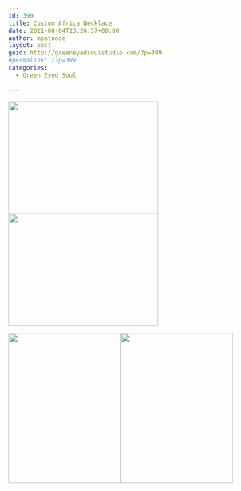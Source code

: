 ```yaml
---
id: 399
title: Custom Africa Necklace
date: 2011-08-04T13:26:57+00:00
author: mpatnode
layout: post
guid: http://greeneyedsoulstudio.com/?p=399
#permalink: /?p=399
categories:
  - Green Eyed Soul
  
---
```

[<img class="alignnone size-medium wp-image-400" title="OLYMPUS DIGITAL CAMERA" src="/vendor/uploads/2011/08/africahorseshoecuff-001-300x225.jpg" alt="" width="300" height="225" />](/vendor/uploads/2011/08/africahorseshoecuff-001.jpg)[<img class="alignnone size-medium wp-image-401" title="OLYMPUS DIGITAL CAMERA" src="http://greeneyedsoulstudio.com/wp-content/uploads/2011/08/africahorseshoecuff-002-300x225.jpg" alt="" width="300" height="225" />](http://greeneyedsoulstudio.com/wp-content/uploads/2011/08/africahorseshoecuff-002.jpg)

[<img class="alignnone size-medium wp-image-402" title="OLYMPUS DIGITAL CAMERA" src="http://greeneyedsoulstudio.com/wp-content/uploads/2011/08/africahorseshoecuff-008-225x300.jpg" alt="" width="225" height="300" />](http://greeneyedsoulstudio.com/wp-content/uploads/2011/08/africahorseshoecuff-008.jpg)[<img class="alignnone size-medium wp-image-403" title="OLYMPUS DIGITAL CAMERA" src="http://greeneyedsoulstudio.com/wp-content/uploads/2011/08/africahorseshoecuff-006-225x300.jpg" alt="" width="225" height="300" />](http://greeneyedsoulstudio.com/wp-content/uploads/2011/08/africahorseshoecuff-006.jpg)